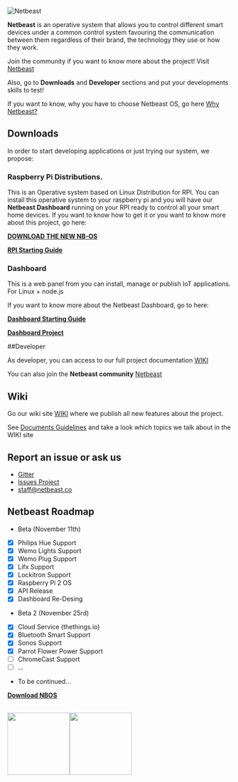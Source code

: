 ![Netbeast](https://github.com/netbeast-co/router/blob/master/img/full-logo.png?raw=true)

**Netbeast** is an operative system that allows you to control different smart devices under a common control system favouring the communication between them regardless of their brand, the technology they use or how they work.


Join the community if you want to know more about the project! Visit [Netbeast](http://bit.ly/1FfOLZS)

Also, go to **Downloads** and **Developer** sections and put your developments skills to test!

If you want to know, why you have to choose Netbeast OS, go here [Why Netbeast?](https://github.com/netbeast-co/docs/wiki/Why-Netbeast)

## Downloads

In order to start developing applications or just trying our system, we propose:

### Raspberry Pi Distributions.

This is an Operative system based on Linux Distribution for RPI. You can install this operative system to your raspberry pi and you will have our **Netbeast Dashboard** running on your RPI ready to control all your smart home devices. If you want to know how to get it or you want to know more about this project, go here:

[**DOWNLOAD THE NEW NB-OS**](https://sourceforge.net/projects/netbeast/files/latest/download)

[**RPI Starting Guide**](https://github.com/netbeast/docs/wiki/NB-OS-Starting-Guide)

### Dashboard

This is a web panel from you can install, manage or publish IoT applications. For Linux + node.js

If you want to know more about the Netbeast Dashboard, go to here:

 [**Dashboard Starting Guide**](https://github.com/netbeast-co/docs/wiki/Dashboard-Starting-Guide)

 [**Dashboard Project**](https://github.com/netbeast-co/dashboard)

##Developer

As developer, you can access to our full project documentation [WIKI](https://github.com/netbeast-co/docs/wiki)

You can also join the **Netbeast community** [Netbeast](http://bit.ly/1FfOLZS)


## Wiki

Go our wiki site [WIKI](https://github.com/netbeast-co/docs/wiki) where we publish all new features about the project.

See [Documents Guidelines](https://github.com/netbeast-co/docs/wiki/Document-Guidelines) and take a look which topics we talk about in the WIKI site

## Report an issue or ask us

* [Gitter](http://bit.ly/1dQmFKt)
* [Issues Project](https://github.com/netbeast-co/docs/issues)
* staff@netbeast.co

## Netbeast Roadmap
- Beta (November 11th)
 - [x] Philips Hue Support
 - [x] Wemo Lights Support
 - [x] Wemo Plug Support
 - [x] Lifx Support
 - [x] Lockitron Support
 - [x] Raspberry Pi 2 OS
 - [x] API Release
 - [x] Dashboard Re-Desing

- Beta 2 (November 25rd)
 - [x] Cloud Service (thethings.io)
 - [x] Bluetooth Smart Support
 - [x] Sonos Support
 - [x] Parrot Flower Power Support
 - [ ] ChromeCast Support
 - [ ] ...

- To be continued...

[**Download NBOS**](https://sourceforge.net/projects/netbeast/files/latest/download)

<br/>
<img src="https://github.com/netbeast-co/router/blob/master/img/open-source.png?raw=true" height="140px" width="auto"/><img src="https://github.com/netbeast-co/router/blob/master/img/open-hw.png?raw=true" height="140px" width="auto"/>
